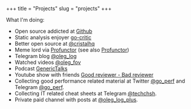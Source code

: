 +++
title = "Projects"
slug = "projects"
+++

What I'm doing:

- Open source addicted at [Github](https://github.com/cristaloleg)
- Static analysis enjoyer [go-critic](https://github.com/go-critic/go-critic)
- Better open source at [@cristalhq](https://github.com/cristalhq)
- Meme lord via [Profunctor](https://t.me/profunctor_io) (see also [Profunctor](https://profunctor.io))
- Telegram blog [@oleg_log](https://t.me/oleg_log)
- Watched videos [@oleg_fov](https://t.me/oleg_fov)
- Podcast [GenericTalks](https://generictalks.com)
- Youtube show with friends [Good reviewer - Bad reviewer](https://www.youtube.com/channel/UC8_A5W8g7UV0pk0uL66iQAQ)
- Collecting good performance related material at Twitter [@go_perf](https://twitter.com/go_perf) and Telegram [@go_perf](https://t.me/go_perf).
- Collecting IT related cheat sheets at Telegram [@techchsh](https://t.me/techchsh).
- Private paid channel with posts at [@oleg_log_plus](https://t.me/oleg_log_plus).
